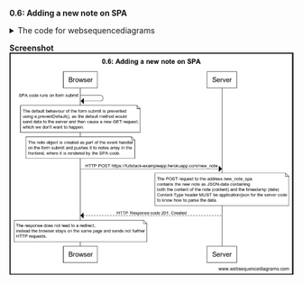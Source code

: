 **0.6: Adding a new note on SPA**

<details>
<summary>The code for websequencediagrams</summary>
title 0.6: Adding a new note on SPA

Browser -> Browser: SPA code runs on form submit

note over Browser:
The default behaviour of the form submit is prevented
using e.preventDefault(), as the default method would
send data to the server and then cause a new GET request,
which we don't want to happen.
end note
note over Browser:
The note object is created as part of the event handler
on the form submit and pushes it to notes array in the
frontend, where it is rendered by the SPA code.
end note
Browser->Server: HTTP POST https://fullstack-exampleapp.herokuapp.com/new_note
note over Server:
The POST request to the address new_note_spa
contains the new note as JSON-data containing
both the content of the note (content) and the timestamp (date)
Content-Type header MUST be application/json for the server code
to know how to parse the data.
end note
Server --> Browser: HTTP Response code 201: Created
note over Browser:
The response does not lead to a redirect,
instead the browser stays on the same page and sends not further
HTTP requests.
end note

</details>

**Screenshot**
![Screenshot](screenshots/0.6.png)
